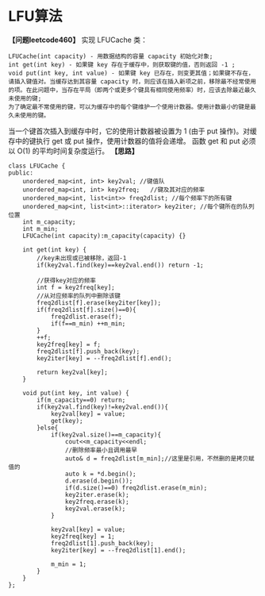# LFU算法
**【问题leetcode460】**
实现 LFUCache 类：

    LFUCache(int capacity) - 用数据结构的容量 capacity 初始化对象;
    int get(int key) - 如果键 key 存在于缓存中，则获取键的值，否则返回 -1 ;
    void put(int key, int value) - 如果键 key 已存在，则变更其值；如果键不存在，请插入键值对。当缓存达到其容量 capacity 时，则应该在插入新项之前，移除最不经常使用的项。在此问题中，当存在平局（即两个或更多个键具有相同使用频率）时，应该去除最近最久未使用的键;
    为了确定最不常使用的键，可以为缓存中的每个键维护一个使用计数器。使用计数最小的键是最久未使用的键。

当一个键首次插入到缓存中时，它的使用计数器被设置为 1 (由于 put 操作)。对缓存中的键执行 get 或 put 操作，使用计数器的值将会递增。
函数 get 和 put 必须以 O(1) 的平均时间复杂度运行。
**【思路】**
```
class LFUCache {
public:
    unordered_map<int, int> key2val; //键值队
    unordered_map<int, int> key2freq;   //键及其对应的频率
    unordered_map<int, list<int>> freq2dlist; //每个频率下的所有键
    unordered_map<int, list<int>::iterator> key2iter; //每个键所在的队列位置
    int m_capacity;
    int m_min;
    LFUCache(int capacity):m_capacity(capacity) {}
    
    int get(int key) {
        //key未出现或已被移除，返回-1
        if(key2val.find(key)==key2val.end()) return -1;

        //获得key对应的频率
        int f = key2freq[key];
        //从对应频率的队列中删除该键
        freq2dlist[f].erase(key2iter[key]);
        if(freq2dlist[f].size()==0){
            freq2dlist.erase(f);
            if(f==m_min) ++m_min;
        }
        ++f;
        key2freq[key] = f;
        freq2dlist[f].push_back(key);
        key2iter[key] = --freq2dlist[f].end();

        return key2val[key];
    }
    
    void put(int key, int value) {
        if(m_capacity==0) return;
        if(key2val.find(key)!=key2val.end()){
            key2val[key] = value;
            get(key);
        }else{
            if(key2val.size()==m_capacity){
                cout<<m_capacity<<endl;
                //删除频率最小且调用最早
                auto& d = freq2dlist[m_min];//这里是引用，不然删的是拷贝赋值的
                auto k = *d.begin();
                d.erase(d.begin());
                if(d.size()==0) freq2dlist.erase(m_min);
                key2iter.erase(k);
                key2freq.erase(k);
                key2val.erase(k);
            }

            key2val[key] = value;
            key2freq[key] = 1;
            freq2dlist[1].push_back(key);
            key2iter[key] = --freq2dlist[1].end();
            
            m_min = 1;
        }
    }
};
```
